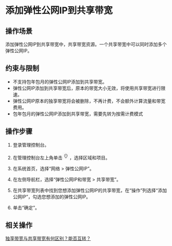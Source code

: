 # 添加弹性公网IP到共享带宽<a name="vpc010006"></a>

## 操作场景<a name="section15598193716333"></a>

添加弹性公网IP到共享带宽中，共享带宽资源。一个共享带宽中可以同时添加多个弹性公网IP。

## 约束与限制<a name="section02581011712"></a>

-   不支持包年包月的弹性公网IP添加到共享带宽。
-   弹性公网IP添加到共享带宽后，原本的带宽大小无效，将使用共享带宽进行限速。
-   弹性公网IP原本的独享带宽将会被删除，不再计费，不会额外计算流量和带宽费用。
-   包年包月的弹性公网IP添加到共享带宽，需要先转为按需计费模式

## 操作步骤<a name="section67201052194510"></a>

1.  登录管理控制台。

1.  在管理控制台左上角单击![](figures/icon-region.png)，选择区域和项目。
2.  在系统首页，选择“网络 \> 弹性公网IP”。
3.  在左侧导航栏，选择“弹性公网IP和带宽 \> 共享带宽”。
4.  在共享带宽列表中找到您想添加弹性公网IP的共享带宽，在“操作”列选择“添加公网IP”，勾选您想添加的弹性公网IP。
5.  单击“确定”。

## 相关操作<a name="section10852154514166"></a>

[独享带宽与共享带宽有何区别？能否互转？](https://support.huaweicloud.com/vpc_faq/faq_bandwidth_0003.html)

